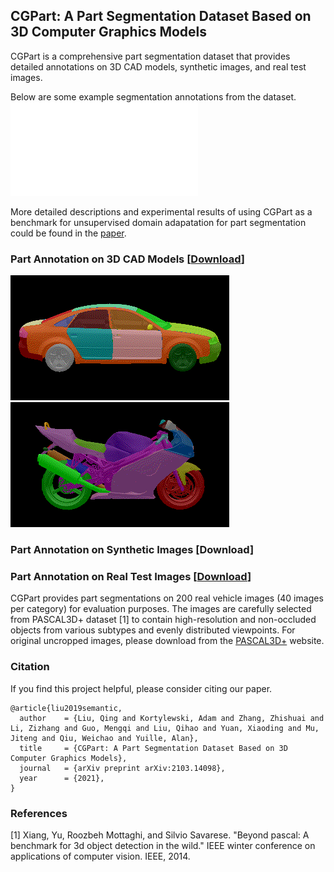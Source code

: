 ## CGPart: A Part Segmentation Dataset Based on 3D Computer Graphics Models

CGPart is a comprehensive part segmentation dataset that provides detailed annotations on 3D CAD models, synthetic images, and real test images.

Below are some example segmentation annotations from the dataset.
![overview](images/cgpart_overview.pdf)

More detailed descriptions and experimental results of using CGPart as a benchmark for unsupervised domain adapatation for part segmentation could be found in the [paper](https://arxiv.org/abs/2103.14098).

### Part Annotation on 3D CAD Models [[Download](https://cs.jhu.edu/~qliu24/CGPart/cgpart_3d.zip)]
![car_3d_demo](images/demo.gif) ![motorbike_3d_demo](images/demo_cruiser.gif)

### Part Annotation on Synthetic Images [Download]

### Part Annotation on Real Test Images [[Download](https://cs.jhu.edu/~qliu24/CGPart/cgpart_real.zip)]
CGPart provides part segmentations on 200 real vehicle images (40 images per category) for evaluation purposes. The images are carefully selected from PASCAL3D+ dataset [1] to contain high-resolution and non-occluded objects from various subtypes and evenly distributed viewpoints. For original uncropped images, please download from the [PASCAL3D+](https://cvgl.stanford.edu/projects/pascal3d.html) website.

### Citation
If you find this project helpful, please consider citing our paper.
```
@article{liu2019semantic,
  author    = {Liu, Qing and Kortylewski, Adam and Zhang, Zhishuai and Li, Zizhang and Guo, Mengqi and Liu, Qihao and Yuan, Xiaoding and Mu, Jiteng and Qiu, Weichao and Yuille, Alan},
  title     = {CGPart: A Part Segmentation Dataset Based on 3D Computer Graphics Models},
  journal   = {arXiv preprint arXiv:2103.14098},
  year      = {2021},
}
```
### References
[1] Xiang, Yu, Roozbeh Mottaghi, and Silvio Savarese. "Beyond pascal: A benchmark for 3d object detection in the wild." IEEE winter conference on applications of computer vision. IEEE, 2014.

